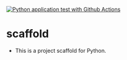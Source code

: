 [![Python application test with Github Actions](https://github.com/QishenWang/scaffold/actions/workflows/main.yml/badge.svg)](https://github.com/QishenWang/scaffold/actions/workflows/main.yml)

# scaffold
* This is a project scaffold for Python.
